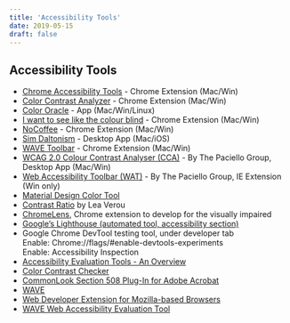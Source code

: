 ```yaml
---
title: 'Accessibility Tools'
date: 2019-05-15
draft: false
---
```


## Accessibility Tools

* [Chrome Accessibility Tools](https://chrome.google.com/webstore/detail/accessibility-developer-t/fpkknkljclfencbdbgkenhalefipecmb?hl=en) - Chrome Extension (Mac/Win)
* [Color Contrast Analyzer](https://chrome.google.com/webstore/detail/color-contrast-analyzer/dagdlcijhfbmgkjokkjicnnfimlebcll/related) - Chrome Extension (Mac/Win)
* [Color Oracle](http://colororacle.org/) - App (Mac/Win/Linux)
* [I want to see like the colour blind](https://chrome.google.com/webstore/detail/i-want-to-see-like-the-co/jebeedfnielkcjlcokhiobodkjjpbjia) - Chrome Extension (Mac/Win)
* [NoCoffee](https://chrome.google.com/webstore/detail/nocoffee/jjeeggmbnhckmgdhmgdckeigabjfbddl) - Chrome Extension (Mac/Win)
* [Sim Daltonism](https://michelf.ca/projects/sim-daltonism/) - Desktop App (Mac/iOS)
* [WAVE Toolbar](https://chrome.google.com/webstore/detail/wave-evaluation-tool/jbbplnpkjmmeebjpijfedlgcdilocofh) - Chrome Extension (Mac/Win)
* [WCAG 2.0 Colour Contrast Analyser (CCA)](https://www.paciellogroup.com/resources/contrastanalyser/) - By The Paciello Group, Desktop App (Mac/Win)
* [Web Accessibility Toolbar (WAT)](https://www.paciellogroup.com/resources/wat/) - By The Paciello Group, IE Extension (Win only)
* [Material Design Color Tool](https://material.io/color/#!/?view.left=0&view.right=0)
* [Contrast Ratio](http://leaverou.github.io/contrast-ratio/) by Lea Verou
* [ChromeLens](http://chromelens.xyz), Chrome extension to develop for the visually impaired
* [Google’s Lighthouse (automated tool, accessibility section)](https://developers.google.com/web/tools/lighthouse/)
* Google Chrome DevTool testing tool, under developer tab  
	Enable: Chrome://flags/#enable-devtools-experiments  
	Enable: Accessibility Inspection
* [Accessibility Evaluation Tools - An Overview](http://webaim.org/articles/tools/)
* [Color Contrast Checker](http://webaim.org/resources/contrastchecker/)
* [CommonLook Section 508 Plug-In for Adobe Acrobat](http://webaim.org/resources/commonlook/)
* [WAVE](http://wave.webaim.org/)
* [Web Developer Extension for Mozilla-based Browsers](http://webaim.org/resources/webdev/)
* [WAVE Web Accessibility Evaluation Tool](http://wave.webaim.org/)
